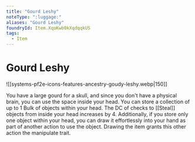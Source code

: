 ```yaml
---
title: "Gourd Leshy"
noteType: ":luggage:"
aliases: "Gourd Leshy"
foundryId: Item.XqoKwb0kXqdqqkUS
tags:
  - Item
---
```


# Gourd Leshy
![[systems-pf2e-icons-features-ancestry-goudy-leshy.webp|150]]

You have a large gourd for a skull, and since you don't have a physical brain, you can use the space inside your head. You can store a collection of up to 1 Bulk of objects within your head. The DC of checks to [[Steal]] objects from inside your head increases by 4. Additionally, if you store only one object within your head, you can draw it effortlessly into your hand as part of another action to use the object. Drawing the item grants this other action the manipulate trait.
